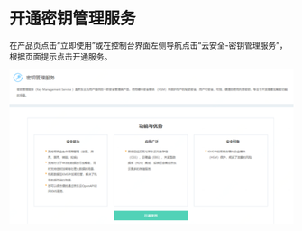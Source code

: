 # 开通密钥管理服务

在产品页点击“立即使用”或在控制台界面左侧导航点击“云安全-密钥管理服务”，根据页面提示点击开通服务。

![开通服务](/image/Key-Management-Service/开通服务.png)
